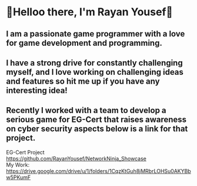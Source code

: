   

# 👋Helloo there, I'm Rayan Yousef👋

## I am a passionate game programmer with a love for game development and programming. <br/>
## I have a strong drive for constantly challenging myself, and I love working on challenging ideas and features so hit me up if you have any interesting idea!
## Recently I worked with a team to develop a serious game for EG-Cert that raises awareness on cyber security aspects below is a link for that project.
EG-Cert Project <br/>
https://github.com/RayanYousef/NetworkNinja_Showcase
<br/>
My Work: <br />
https://drive.google.com/drive/u/1/folders/1CqzKtGuh8jMRbrLOHSu0AKYBbw5PKumF

